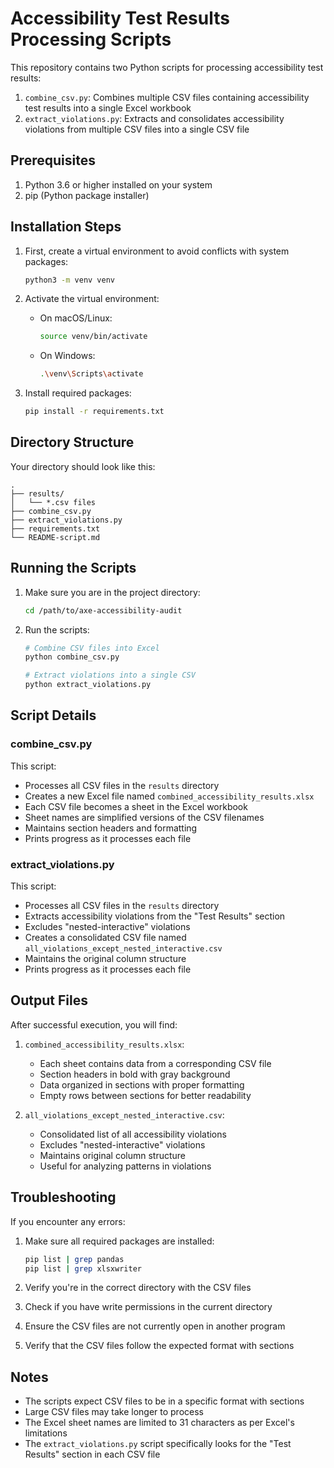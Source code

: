 # Accessibility Test Results Processing Scripts

This repository contains two Python scripts for processing accessibility test results:

1. `combine_csv.py`: Combines multiple CSV files containing accessibility test results into a single Excel workbook
2. `extract_violations.py`: Extracts and consolidates accessibility violations from multiple CSV files into a single CSV file

## Prerequisites

1. Python 3.6 or higher installed on your system
2. pip (Python package installer)

## Installation Steps

1. First, create a virtual environment to avoid conflicts with system packages:

    ```bash
    python3 -m venv venv
    ```

2. Activate the virtual environment:

    - On macOS/Linux:
        ```bash
        source venv/bin/activate
        ```
    - On Windows:
        ```bash
        .\venv\Scripts\activate
        ```

3. Install required packages:
    ```bash
    pip install -r requirements.txt
    ```

## Directory Structure

Your directory should look like this:

```
.
├── results/
│   └── *.csv files
├── combine_csv.py
├── extract_violations.py
├── requirements.txt
└── README-script.md
```

## Running the Scripts

1. Make sure you are in the project directory:

    ```bash
    cd /path/to/axe-accessibility-audit
    ```

2. Run the scripts:
    ```bash
    # Combine CSV files into Excel
    python combine_csv.py
    
    # Extract violations into a single CSV
    python extract_violations.py
    ```

## Script Details

### combine_csv.py

This script:
- Processes all CSV files in the `results` directory
- Creates a new Excel file named `combined_accessibility_results.xlsx`
- Each CSV file becomes a sheet in the Excel workbook
- Sheet names are simplified versions of the CSV filenames
- Maintains section headers and formatting
- Prints progress as it processes each file

### extract_violations.py

This script:
- Processes all CSV files in the `results` directory
- Extracts accessibility violations from the "Test Results" section
- Excludes "nested-interactive" violations
- Creates a consolidated CSV file named `all_violations_except_nested_interactive.csv`
- Maintains the original column structure
- Prints progress as it processes each file

## Output Files

After successful execution, you will find:

1. `combined_accessibility_results.xlsx`:
    - Each sheet contains data from a corresponding CSV file
    - Section headers in bold with gray background
    - Data organized in sections with proper formatting
    - Empty rows between sections for better readability

2. `all_violations_except_nested_interactive.csv`:
    - Consolidated list of all accessibility violations
    - Excludes "nested-interactive" violations
    - Maintains original column structure
    - Useful for analyzing patterns in violations

## Troubleshooting

If you encounter any errors:

1. Make sure all required packages are installed:
    ```bash
    pip list | grep pandas
    pip list | grep xlsxwriter
    ```

2. Verify you're in the correct directory with the CSV files
3. Check if you have write permissions in the current directory
4. Ensure the CSV files are not currently open in another program
5. Verify that the CSV files follow the expected format with sections

## Notes

- The scripts expect CSV files to be in a specific format with sections
- Large CSV files may take longer to process
- The Excel sheet names are limited to 31 characters as per Excel's limitations
- The `extract_violations.py` script specifically looks for the "Test Results" section in each CSV file
